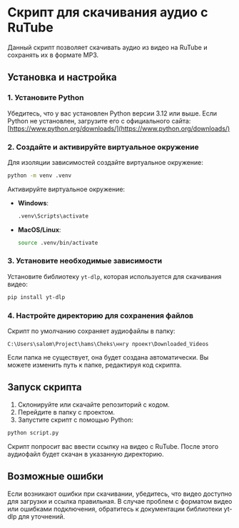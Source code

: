 
# Скрипт для скачивания аудио с RuTube

Данный скрипт позволяет скачивать аудио из видео на RuTube и сохранять их в формате MP3.

## Установка и настройка

### 1. Установите Python
Убедитесь, что у вас установлен Python версии 3.12 или выше. Если Python не установлен, загрузите его с официального сайта:  
[https://www.python.org/downloads/](https://www.python.org/downloads/)

### 2. Создайте и активируйте виртуальное окружение
Для изоляции зависимостей создайте виртуальное окружение:
```bash
python -m venv .venv
```

Активируйте виртуальное окружение:
- **Windows**:
  ```bash
  .venv\Scripts\activate
  ```
- **MacOS/Linux**:
  ```bash
  source .venv/bin/activate
  ```

### 3. Установите необходимые зависимости
Установите библиотеку `yt-dlp`, которая используется для скачивания видео:
```bash
pip install yt-dlp
```

### 4. Настройте директорию для сохранения файлов
Скрипт по умолчанию сохраняет аудиофайлы в папку:
```
C:\Users\salom\Project\hams\Cheks\ннгу проект\Downloaded_Videos
```
Если папка не существует, она будет создана автоматически. Вы можете изменить путь к папке, редактируя код скрипта.

## Запуск скрипта

1. Склонируйте или скачайте репозиторий с кодом.
2. Перейдите в папку с проектом.
3. Запустите скрипт с помощью Python:
```bash
python script.py
```

Скрипт попросит вас ввести ссылку на видео с RuTube. После этого аудиофайл будет скачан в указанную директорию.

## Возможные ошибки
Если возникают ошибки при скачивании, убедитесь, что видео доступно для загрузки и ссылка правильная. В случае проблем с форматом видео или ошибками подключения, обратитесь к документации библиотеки yt-dlp для уточнений.

